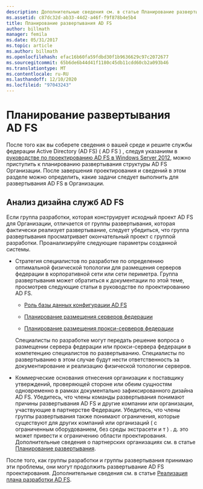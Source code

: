 ```yaml
---
description: Дополнительные сведения см. в статье Планирование развертывания AD FS
ms.assetid: c87dc32d-ab33-44d2-a46f-f9f878b4e5b4
title: Планирование развертывания AD FS
author: billmath
manager: femila
ms.date: 05/31/2017
ms.topic: article
ms.author: billmath
ms.openlocfilehash: efac16b60fa59fdbd30f1b9636629c97c2072677
ms.sourcegitcommit: 65b6de6b44d41f1180c45db11cdd60cb2a093b46
ms.translationtype: MT
ms.contentlocale: ru-RU
ms.lasthandoff: 12/10/2020
ms.locfileid: "97043243"
---
```

# <a name="planning-to-deploy-ad-fs"></a>Планирование развертывания AD FS


После того как вы соберете сведения о вашей среде и решите службы федерации Active Directory (AD FS) \( AD FS \) , следуя указаниям в [руководстве по проектированию AD FS в Windows Server 2012](../design/ad-fs-design-guide-in-windows-server-2012.md), можно приступить к планированию развертывания структуры AD FS Организации. После завершения проектирования и сведений в этом разделе можно определить, какие задачи следует выполнить для развертывания AD FS в Организации.

## <a name="reviewing-your-ad-fs-design"></a>Анализ дизайна служб AD FS
Если группа разработки, которая конструирует исходный проект AD FS для Организации, отличается от группы развертывания, которая фактически реализует развертывание, следует убедиться, что группа развертывания просматривает окончательный проект с группой разработки. Проанализируйте следующие параметры созданной системы.

-   Стратегия специалистов по разработке по определению оптимальной физической топологии для размещения серверов федерации в корпоративной сети или сети периметра. Группа развертывания может обратиться к документации по этой теме, просмотрев следующие статьи в руководстве по проектированию AD FS.

    -   [Роль базы данных конфигурации AD FS](../../ad-fs/technical-reference/The-Role-of-the-AD-FS-Configuration-Database.md)

    -   [Планирование размещения серверов федерации](../design/planning-federation-server-placement.md)

    -   [Планирование размещения прокси-серверов федерации](../design/planning-federation-server-proxy-placement.md)

    Специалисты по разработке могут передать решение вопроса о размещении сервера федерации или прокси-сервера федерации в компетенцию специалистов по развертыванию. Специалисты по развертыванию в этом случае будут нести ответственность за документирование и реализацию физической топологии серверов.

-   Коммерческие основания отнесения организации к поставщику утверждений, проверяющей стороне или обеим сущностям одновременно в рамках документально зафиксированного дизайна AD FS. Убедитесь, что члены команды развертывания понимают причины развертывания AD FS и другие компании или организации, участвующие в партнерстве Федерации. Убедитесь, что члены группы развертывания также понимают ограничения, которые существуют для других компаний или организаций \( с ограниченным оборудованием, без среды экстрасети и т \) . д. это может привести к ограничению области проектирования. Дополнительные сведения о партнерских организациях см. в статье [Планирование развертывания](../design/planning-your-deployment.md).

После того, как группы разработки и группы развертывания принимаю эти проблемы, они могут продолжить развертывание AD FS проектирования. Дополнительные сведения см. в статье [Реализация плана разработки AD FS](Implementing-Your-AD-FS-Design-Plan.md).
